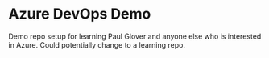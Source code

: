 # Azure DevOps Demo

Demo repo setup for learning Paul Glover and anyone else who is interested in Azure. Could potentially change to a learning repo.
